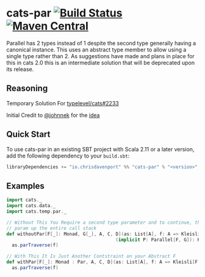 # cats-par [![Build Status](https://travis-ci.org/ChristopherDavenport/cats-par.svg?branch=master)](https://travis-ci.org/ChristopherDavenport/cats-par) [![Maven Central](https://maven-badges.herokuapp.com/maven-central/io.chrisdavenport/cats-par_2.12/badge.svg)](https://maven-badges.herokuapp.com/maven-central/io.chrisdavenport/cats-par_2.12)

Parallel has 2 types instead of 1 despite the second type generally
having a canonical instance. This uses an abstract type member
to allow using a single type rather than 2. As suggestions have made
and plans in place for this in cats 2.0 this is an intermediate
solution that will be deprecated upon its release.

## Reasoning

Temporary Solution For [typelevel/cats#2233](https://github.com/typelevel/cats/issues/2233)

Initial Credit to [@johnnek](https://github.com/johnynek) for the [idea](https://github.com/typelevel/cats/pull/2180#issuecomment-369973585)

## Quick Start

To use cats-par in an existing SBT project with Scala 2.11 or a later version, add the following dependency to your
`build.sbt`:

```scala
libraryDependencies += "io.chrisdavenport" %% "cats-par" % "<version>"
```

## Examples

```scala
import cats._
import cats.data._
import cats.temp.par._

// Without This You Require a second type parameter and to continue, this second
// param up the entire call stack
def withoutPar[F[_]: Monad, G[_], A, C, D](as: List[A], f: A => Kleisli[F, C, D])
                                        (implicit P: Parallel[F, G]): Kleisli[F, C, List[D]] =
  as.parTraverse(f)

// With This It Is Just Another Contstraint on your Abstract F
def withPar[F[_]: Monad : Par, A, C, D](as: List[A], f: A => Kleisli[F, C, D]): Kleisli[F, C, List[D]] =
  as.parTraverse(f)
```
